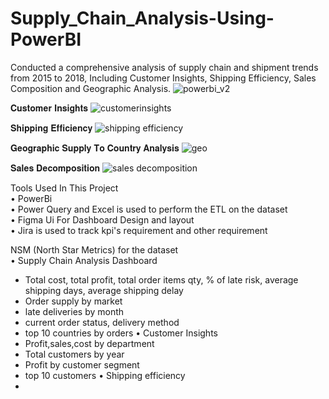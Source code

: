 # Supply_Chain_Analysis-Using-PowerBI
Conducted a comprehensive analysis of supply chain and shipment trends from 2015 to 2018,
Including Customer Insights, Shipping Efficiency, Sales Composition and Geographic Analysis.
![powerbi_v2](https://github.com/user-attachments/assets/884c94b3-4505-45d9-8a59-8124f6ec2de2)

𝐂𝐮𝐬𝐭𝐨𝐦𝐞𝐫 𝐈𝐧𝐬𝐢𝐠𝐡𝐭𝐬
![customerinsights](https://github.com/user-attachments/assets/13cd9fb7-95c0-4a63-aab1-cde64fc24ebe)

𝐒𝐡𝐢𝐩𝐩𝐢𝐧𝐠 𝐄𝐟𝐟𝐢𝐜𝐢𝐞𝐧𝐜𝐲
![shipping efficiency](https://github.com/user-attachments/assets/9d17dc17-89f5-4768-8a63-5cf8f2688cd1)

𝐆𝐞𝐨𝐠𝐫𝐚𝐩𝐡𝐢𝐜 𝐒𝐮𝐩𝐩𝐥𝐲 𝐓𝐨 𝐂𝐨𝐮𝐧𝐭𝐫𝐲 𝐀𝐧𝐚𝐥𝐲𝐬𝐢𝐬
![geo](https://github.com/user-attachments/assets/fab503a8-c545-4dd8-af0d-802a9ab7cb87)

𝐒𝐚𝐥𝐞𝐬 𝐃𝐞𝐜𝐨𝐦𝐩𝐨𝐬𝐢𝐭𝐢𝐨𝐧
![sales decomposition](https://github.com/user-attachments/assets/81085b37-8ece-4b65-836d-ed5cf7ca4507)

Tools Used In This Project
<br />
• PowerBi <br />
• Power Query and Excel is used to perform the ETL on the dataset <br />
• Figma Ui For Dashboard Design and layout <br />
• Jira is used to track kpi's requirement and other requirement <br />

NSM (North Star Metrics) for the dataset
<br />
• Supply Chain Analysis Dashboard
<br />
  - Total cost, total profit, total order items qty, % of late risk, average shipping days, average shipping delay
  - Order supply by market
  - late deliveries by month
  - current order status, delivery method
  - top 10 countries by orders
• Customer Insights
  - Profit,sales,cost by department
  - Total customers by year
  - Profit by customer segment
  - top 10 customers
• Shipping efficiency
  - 


